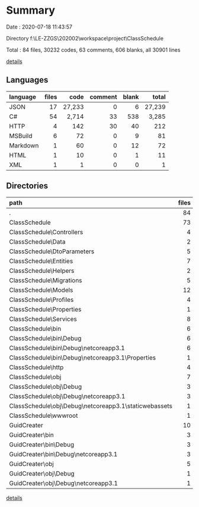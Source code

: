 # Summary

Date : 2020-07-18 11:43:57

Directory f:\LE-ZZGS\202002\workspace\project\ClassSchedule

Total : 84 files,  30232 codes, 63 comments, 606 blanks, all 30901 lines

[details](details.md)

## Languages
| language | files | code | comment | blank | total |
| :--- | ---: | ---: | ---: | ---: | ---: |
| JSON | 17 | 27,233 | 0 | 6 | 27,239 |
| C# | 54 | 2,714 | 33 | 538 | 3,285 |
| HTTP | 4 | 142 | 30 | 40 | 212 |
| MSBuild | 6 | 72 | 0 | 9 | 81 |
| Markdown | 1 | 60 | 0 | 12 | 72 |
| HTML | 1 | 10 | 0 | 1 | 11 |
| XML | 1 | 1 | 0 | 0 | 1 |

## Directories
| path | files | code | comment | blank | total |
| :--- | ---: | ---: | ---: | ---: | ---: |
| . | 84 | 30,232 | 63 | 606 | 30,901 |
| ClassSchedule | 73 | 29,939 | 54 | 584 | 30,577 |
| ClassSchedule\Controllers | 4 | 708 | 2 | 189 | 899 |
| ClassSchedule\Data | 2 | 176 | 1 | 13 | 190 |
| ClassSchedule\DtoParameters | 5 | 60 | 0 | 12 | 72 |
| ClassSchedule\Entities | 7 | 115 | 0 | 18 | 133 |
| ClassSchedule\Helpers | 2 | 32 | 6 | 4 | 42 |
| ClassSchedule\Migrations | 5 | 781 | 3 | 141 | 925 |
| ClassSchedule\Models | 12 | 159 | 0 | 21 | 180 |
| ClassSchedule\Profiles | 4 | 85 | 0 | 16 | 101 |
| ClassSchedule\Properties | 1 | 14 | 0 | 1 | 15 |
| ClassSchedule\Services | 8 | 426 | 0 | 92 | 518 |
| ClassSchedule\bin | 6 | 4,285 | 0 | 3 | 4,288 |
| ClassSchedule\bin\Debug | 6 | 4,285 | 0 | 3 | 4,288 |
| ClassSchedule\bin\Debug\netcoreapp3.1 | 6 | 4,285 | 0 | 3 | 4,288 |
| ClassSchedule\bin\Debug\netcoreapp3.1\Properties | 1 | 14 | 0 | 1 | 15 |
| ClassSchedule\http | 4 | 142 | 30 | 40 | 212 |
| ClassSchedule\obj | 7 | 22,773 | 10 | 5 | 22,788 |
| ClassSchedule\obj\Debug | 3 | 20,534 | 10 | 5 | 20,549 |
| ClassSchedule\obj\Debug\netcoreapp3.1 | 3 | 20,534 | 10 | 5 | 20,549 |
| ClassSchedule\obj\Debug\netcoreapp3.1\staticwebassets | 1 | 1 | 0 | 0 | 1 |
| ClassSchedule\wwwroot | 1 | 10 | 0 | 1 | 11 |
| GuidCreater | 10 | 233 | 9 | 10 | 252 |
| GuidCreater\bin | 3 | 42 | 0 | 0 | 42 |
| GuidCreater\bin\Debug | 3 | 42 | 0 | 0 | 42 |
| GuidCreater\bin\Debug\netcoreapp3.1 | 3 | 42 | 0 | 0 | 42 |
| GuidCreater\obj | 5 | 167 | 9 | 5 | 181 |
| GuidCreater\obj\Debug | 1 | 9 | 9 | 5 | 23 |
| GuidCreater\obj\Debug\netcoreapp3.1 | 1 | 9 | 9 | 5 | 23 |

[details](details.md)
